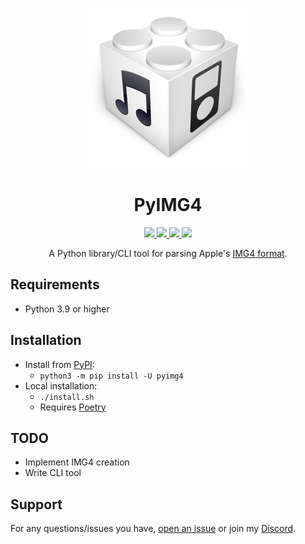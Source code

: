 <p align="center">
<img src=".github/assets/icon.png" alt="https://github.com/m1stadev/PyIMG4" width=256px> 
</p>

<h1 align="center">
PyIMG4
</h1>
<p align="center">
  <a href="https://github.com/m1stadev/PyIMG4/blob/master/LICENSE">
    <image src="https://img.shields.io/github/license/m1stadev/PyIMG4">
  </a>
  <a href="https://github.com/m1stadev/PyIMG4/stargazers">
    <image src="https://img.shields.io/github/stars/m1stadev/PyIMG4">
  </a>
  <a href="https://github.com/m1stadev/PyIMG4">
    <image src="https://img.shields.io/tokei/lines/github/m1stadev/PyIMG4">
  </a>
  <a href="https://github.com/m1stadev/PyIMG4">
    <image src="https://github.com/m1stadev/PyIMG4/actions/workflows/python-tests.yml/badge.svg?branch=master">
  </a>
    <br>
</p>

<p align="center">
A Python library/CLI tool for parsing Apple's <a href="https://www.theiphonewiki.com/wiki/IMG4_File_Format">IMG4 format</a>.
</p>

## Requirements
- Python 3.9 or higher

## Installation
- Install from [PyPI](https://pypi.org/project/pyimg4/):
    - ```python3 -m pip install -U pyimg4```
- Local installation:
    - `./install.sh`
    - Requires [Poetry](https://python-poetry.org)

## TODO
- Implement IMG4 creation
- Write CLI tool

## Support

For any questions/issues you have, [open an issue](https://github.com/m1stadev/PyIMG4/issues) or join my [Discord](https://m1sta.xyz/discord).

